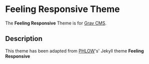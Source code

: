 # Feeling Responsive Theme

The **Feeling Responsive** Theme is for [Grav CMS](http://github.com/getgrav/grav).  

## Description

This theme has been adapted from [PHLOW](www.phlow.de)'s' Jekyll theme **Feeling Responsive**
